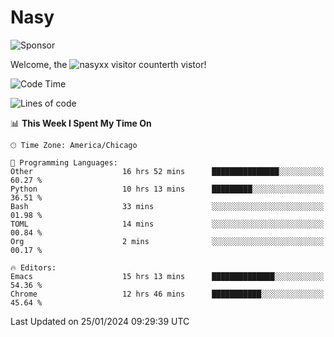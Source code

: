 # Nasy

<!--
<p align="center">
<img height="200" src="https://github-readme-stats.vercel.app/api?username=nasyxx&count_private=true&show_icons=true&theme=dracula&include_all_commits=true"/>
<img height="200" src="https://github-readme-stats.vercel.app/api/top-langs/?username=nasyxx&theme=dracula&hide=html,jupyter+notebook&count_private=true&show_icons=true"/>
</p>

  
----------------
-->

![Sponsor](https://img.shields.io/static/v1.svg?label=Sponsor&message=%E2%9D%A4&logo=GitHub&style=flat&color=pink)
 
Welcome, the ![nasyxx visitor counter](https://count.getloli.com/get/@nasyxx?theme=rule34)th vistor!
 
<!--START_SECTION:waka-->
![Code Time](http://img.shields.io/badge/Code%20Time-4%2C261%20hrs-blue)

![Lines of code](https://img.shields.io/badge/From%20Hello%20World%20I%27ve%20Written-6.3%20million%20lines%20of%20code-blue)

📊 **This Week I Spent My Time On** 

```text
🕑︎ Time Zone: America/Chicago

💬 Programming Languages: 
Other                    16 hrs 52 mins      ███████████████░░░░░░░░░░   60.27 % 
Python                   10 hrs 13 mins      █████████░░░░░░░░░░░░░░░░   36.51 % 
Bash                     33 mins             ░░░░░░░░░░░░░░░░░░░░░░░░░   01.98 % 
TOML                     14 mins             ░░░░░░░░░░░░░░░░░░░░░░░░░   00.84 % 
Org                      2 mins              ░░░░░░░░░░░░░░░░░░░░░░░░░   00.17 % 

🔥 Editors: 
Emacs                    15 hrs 13 mins      ██████████████░░░░░░░░░░░   54.36 % 
Chrome                   12 hrs 46 mins      ███████████░░░░░░░░░░░░░░   45.64 % 
```


 Last Updated on 25/01/2024 09:29:39 UTC
<!--END_SECTION:waka-->

<!-- ![visitors](https://visitor-badge.laobi.icu/badge?page_id=nasyxx.nasyxx) -->
